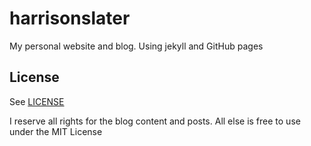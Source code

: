 # harrisonslater

My personal website and blog. Using jekyll and GitHub pages

## License

See [LICENSE](LICENSE.txt)

I reserve all rights for the blog content and posts.
All else is free to use under the MIT License